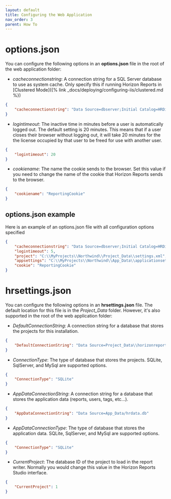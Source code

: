 ```yaml
---
layout: default
title: Configuring the Web Application
nav_order: 3
parent: How To
---
```


# options.json

You can configure the following options in an **options.json** file in the root of the web application folder:

- *cacheconnectionstring*: A connection string for a SQL Server database to use as system cache. Only specify this if running Horizon Reports in [Clustered Mode]({% link _docs/deploying/configuring-iis/clustered.md %})
```json
{
    "cacheconnectionstring": "Data Source=dbserver;Initial Catalog=HRDistCache;uid=sa;pwd=sapassword"
}
```
- *logintimeout*: The inactive time in minutes before a user is automatically logged out. The default setting is 20 minutes. This means that if a user closes their browser without logging out, it will take 20 minutes for the the license occupied by that user to be freed for use with another user.
```json
{
    "logintimeout": 20
}
```
- *cookiename*: The name the cookie sends to the browser. Set this value if you need to change the name of the cookie that Horizon Reports sends to the browser.
```json
{
    "cookiename": "ReportingCookie"
}
```


## options.json example
Here is an example of an options.json file with all configuration options specified

```json
{
    "cacheconnectionstring": "Data Source=dbserver;Initial Catalog=HRDistCache;uid=sa;pwd=sapassword",
    "logintimeout": 5,
    "project": "C:\\MyProjects\\Northwind\\Project_Data\\settings.xml",
    "appsettings": "C:\\MyProjects\\Northwind\\App_Data\\applicationsettings.xml",
	"cookie": "ReportingCookie"
}
```

# hrsettings.json

You can configure the following options in an **hrsettings.json** file. The default location for this file is in the *Project_Data* folder. However, it's also supported in the root of the web application folder:

- *DefaultConnectionString*: A connection string for a database that stores the projects for this installation. 
```json
{
    "DefaultConnectionString": "Data Source=Project_Data\\horizonreports.db"
}
```
- *ConnectionType*: The type of database that stores the projects. SQLite, SqlServer, and MySql are supported options.
```json
{
    "ConnectionType": "SQLite"
}
```
- *AppDataConnectionString*: A connection string for a database that stores the application data (reports, users, tags, etc...). 
```json
{
    "AppDataConnectionString": "Data Source=App_Data/hrdata.db"
}
```
- *AppDataConnectionType*: The type of database that stores the application data. SQLite, SqlServer, and MySql are supported options.
```json
{
    "ConnectionType": "SQLite"
}
```
- *CurrentProject*: The database ID of the project to load in the report writer. Normally you would change this value in the Horizon Reports Studio interface. 
```json
{
    "CurrentProject": 1
}
```